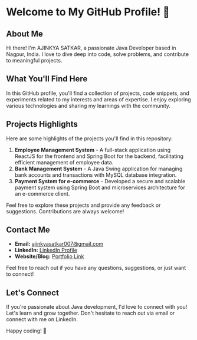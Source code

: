 # Welcome to My GitHub Profile! 👋

## About Me
Hi there! I'm AJINKYA SATKAR, a passionate Java Developer based in Nagpur, India. I love to dive deep into code, solve problems, and contribute to meaningful projects.

## What You'll Find Here
In this GitHub profile, you'll find a collection of projects, code snippets, and experiments related to my interests and areas of expertise. I enjoy exploring various technologies and sharing my learnings with the community.

## Projects Highlights
Here are some highlights of the projects you'll find in this repository:

1. **Employee Management System** - A full-stack application using ReactJS for the frontend and Spring Boot for the backend, facilitating efficient management of employee data.
2. **Bank Management System** - A Java Swing application for managing bank accounts and transactions with MySQL database integration.
3. **Payment System for e-commerce** - Developed a secure and scalable payment system using Spring Boot and microservices architecture for an e-commerce client.

Feel free to explore these projects and provide any feedback or suggestions. Contributions are always welcome!

## Contact Me
- **Email:** ajinkyasatkar007@gmail.com
- **LinkedIn:** [LinkedIn Profile](linkedin_profile_link)
- **Website/Blog:** [Portfolio Link](portfolio_link)

Feel free to reach out if you have any questions, suggestions, or just want to connect!

## Let's Connect
If you're passionate about Java development, I'd love to connect with you! Let's learn and grow together. Don't hesitate to reach out via email or connect with me on LinkedIn.

Happy coding! 🚀
